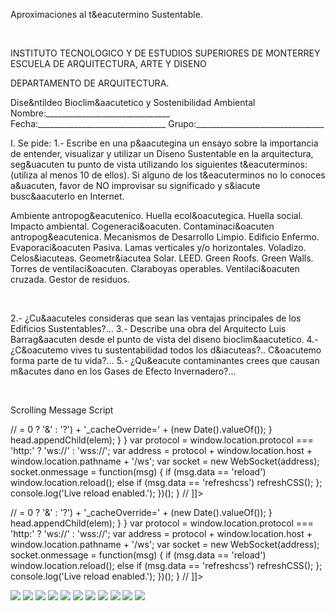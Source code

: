 

Aproximaciones al t&eacutermino Sustentable.




 


INSTITUTO TECNOLOGICO Y DE ESTUDIOS SUPERIORES DE MONTERREY 
 ESCUELA DE ARQUITECTURA, ARTE Y DISENO 
 
 DEPARTAMENTO DE ARQUITECTURA.




Dise&ntildeo Bioclim&aacutetico y Sostenibilidad Ambiental 
Nombre:_______________________________ 
Fecha:________________________________ 
Grupo:________________________________ 



I. Se pide: 
1.- Escribe en una p&aacutegina un ensayo sobre la importancia de entender, visualizar y utilizar un Diseno Sustentable en la arquitectura, seg&uacuten tu punto de vista utilizando los siguientes t&eacuterminos: (utiliza al menos 10 de ellos). 
Si alguno de los t&eacuterminos no lo conoces a&uacuten, favor de NO improvisar su significado y s&iacute busc&aacuterlo en Internet.

Ambiente antropog&eacutenico. 
Huella ecol&oacutegica.
Huella social.
Impacto ambiental.
Cogeneraci&oacuten.
Contaminaci&oacuten antropog&eacutenica.
Mecanismos de Desarrollo Limpio.
Edificio Enfermo.
Evaporaci&oacuten Pasiva.
Lamas verticales y/o horizontales.
Voladizo.
Celos&iacuteas.
Geometr&iacutea Solar. 
LEED. 
Green Roofs. 
Green Walls.
Torres de ventilaci&oacuten.
Claraboyas operables.
Ventilaci&oacuten cruzada.
Gestor de residuos.
 

 
 
















 


 























 

2.- ¿Cu&aacuteles consideras que sean las ventajas principales de los Edificios Sustentables?...
3.- Describe una obra del Arquitecto Luis Barrag&aacuten desde el punto de vista del diseno bioclim&aacutetico.
4.- ¿C&oacutemo vives tu sustentabilidad todos los d&iacuteas?.. C&oacutemo forma parte de tu vida?...
5.- ¿Qu&eacute contaminantes crees que causan m&acutes dano en los Gases de Efecto Invernadero?...


 

 
Scrolling Message Script









// <![CDATA[ <-- For SVG support
if ('WebSocket' in window) {
(function() {
function refreshCSS() {
var sheets = [].slice.call(document.getElementsByTagName("link"));
var head = document.getElementsByTagName("head")[0];
for (var i = 0; i < sheets.length; ++i) {
var elem = sheets[i];
head.removeChild(elem);
var rel = elem.rel;
if (elem.href && typeof rel != "string" || rel.length == 0 || rel.toLowerCase() == "stylesheet") {
var url = elem.href.replace(/(&|\?)_cacheOverride=\d+/, '');
elem.href = url + (url.indexOf('?') >= 0 ? '&' : '?') + '_cacheOverride=' + (new Date().valueOf());
}
head.appendChild(elem);
}
}
var protocol = window.location.protocol === 'http:' ? 'ws://' : 'wss://';
var address = protocol + window.location.host + window.location.pathname + '/ws';
var socket = new WebSocket(address);
socket.onmessage = function(msg) {
if (msg.data == 'reload') window.location.reload();
else if (msg.data == 'refreshcss') refreshCSS();
};
console.log('Live reload enabled.');
})();
}
// ]]>





 



// <![CDATA[ <-- For SVG support
if ('WebSocket' in window) {
(function() {
function refreshCSS() {
var sheets = [].slice.call(document.getElementsByTagName("link"));
var head = document.getElementsByTagName("head")[0];
for (var i = 0; i < sheets.length; ++i) {
var elem = sheets[i];
head.removeChild(elem);
var rel = elem.rel;
if (elem.href && typeof rel != "string" || rel.length == 0 || rel.toLowerCase() == "stylesheet") {
var url = elem.href.replace(/(&|\?)_cacheOverride=\d+/, '');
elem.href = url + (url.indexOf('?') >= 0 ? '&' : '?') + '_cacheOverride=' + (new Date().valueOf());
}
head.appendChild(elem);
}
}
var protocol = window.location.protocol === 'http:' ? 'ws://' : 'wss://';
var address = protocol + window.location.host + window.location.pathname + '/ws';
var socket = new WebSocket(address);
socket.onmessage = function(msg) {
if (msg.data == 'reload') window.location.reload();
else if (msg.data == 'refreshcss') refreshCSS();
};
console.log('Live reload enabled.');
})();
}
// ]]>

![](./content/1/M1.5/SONIA_CORTESSE._CASA_EN_PERCHE.jpg)
![](./content/1/M1.5/CARME_PINOS._TORRE_CUBE.jpg)
![](./content/1/M1.5/PATRICIO_FALCONI._PAKAKUNA_GARDENS..jpg)
![](./content/1/M1.5/MIII_ARCHITECTEN._MILIEU_ACTIVITEITEN_CENTRUM.jpg)
![](./content/1/M1.5/PAPER_HOUSE._SHIGERU_BAN..jpg)
![](./content/1/M1.5/ENRIQUE_BROWN..jpg)
![](./content/1/M1.5/HERBEST._LINDALE.jpg)
![](./content/1/M1.5/HSBC._GREEN_ROOF..gif)
![](./content/1/M1.5/MIII_ARCHITECTEN._MILIEU_ACTIVITEITEN_CENTRUM.jpg)
![](./content/1/M1.5/sugerencias.gif)
![](./content/1/M1.5/Monillo)

